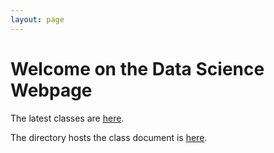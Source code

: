 ```yaml
---
layout: page
---
```

# Welcome on the Data Science Webpage

The latest classes are [here]({{site.baseurl}}/classes).

The directory hosts the class document is [here]({{site.googledriveurl}}).